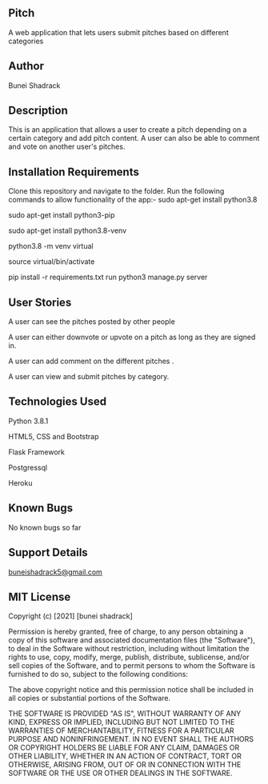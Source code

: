 ## Pitch
A web application that lets users submit pitches based on different categories

## Author
Bunei Shadrack



## Description
This is an application that allows a user to create a pitch depending on a certain category and add pitch content. A user can also be able to comment and vote on another user's pitches.

## Installation Requirements
Clone this repository and navigate to the folder. Run the following commands to allow functionality of the app:-
sudo apt-get install python3.8

sudo apt-get install python3-pip

sudo apt-get install python3.8-venv

python3.8  -m venv virtual

source virtual/bin/activate

pip install -r requirements.txt
run python3 manage.py server

## User Stories
A user can see the pitches posted by other people

A user can either downvote or upvote on a pitch as long as they are signed in.

A user can add comment on the different pitches .

A user can view and submit pitches by category.

## Technologies Used

Python 3.8.1

HTML5, CSS and Bootstrap

Flask Framework

Postgressql

Heroku

## Known Bugs

No known bugs so far

## Support Details

buneishadrack5@gmail.com

## MIT License
Copyright (c) [2021] [bunei shadrack]

Permission is hereby granted, free of charge, to any person obtaining a copy
of this software and associated documentation files (the "Software"), to deal
in the Software without restriction, including without limitation the rights
to use, copy, modify, merge, publish, distribute, sublicense, and/or sell
copies of the Software, and to permit persons to whom the Software is
furnished to do so, subject to the following conditions:

The above copyright notice and this permission notice shall be included in all
copies or substantial portions of the Software.

THE SOFTWARE IS PROVIDED "AS IS", WITHOUT WARRANTY OF ANY KIND, EXPRESS OR
IMPLIED, INCLUDING BUT NOT LIMITED TO THE WARRANTIES OF MERCHANTABILITY,
FITNESS FOR A PARTICULAR PURPOSE AND NONINFRINGEMENT. IN NO EVENT SHALL THE
AUTHORS OR COPYRIGHT HOLDERS BE LIABLE FOR ANY CLAIM, DAMAGES OR OTHER
LIABILITY, WHETHER IN AN ACTION OF CONTRACT, TORT OR OTHERWISE, ARISING FROM,
OUT OF OR IN CONNECTION WITH THE SOFTWARE OR THE USE OR OTHER DEALINGS IN THE
SOFTWARE.
